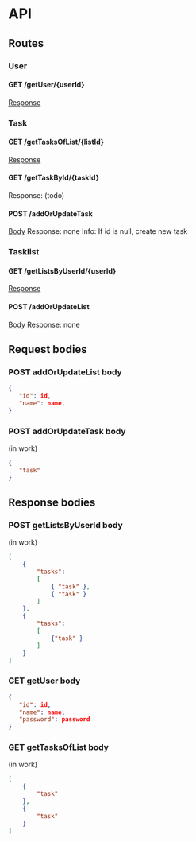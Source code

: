 # API
## Routes

### User ###

#### GET /getUser/{userId} ####

[Response](#GET-getUser-body)

### Task ###

#### GET /getTasksOfList/{listId} ####

[Response](#POST-getTasksOfList-body)

#### GET /getTaskById/{taskId} ####

Response: (todo)

#### POST /addOrUpdateTask ####

[Body](#POST-addOrUpdateTask-body)
Response: none
Info: If id is null, create new task

### Tasklist ###

#### GET /getListsByUserId/{userId} ####

[Response](#POST-getListsByUserId-body)

#### POST /addOrUpdateList ####

[Body](#POST-addOrUpdateList-body)
Response: none

## Request bodies ##

### POST addOrUpdateList body ###

```json
{
   "id": id,
   "name": name,
}
```

### POST addOrUpdateTask body ###

(in work)

```json
{
   "task"
}
```

## Response bodies ##

### POST getListsByUserId body ###

(in work)

```json
[
    {
        "tasks":
        [
            { "task" },
            { "task" }
        ]
    },
    {
        "tasks":
        [
            {"task" }
        ]
    }
]
```

### GET getUser body ###

```json
{
   "id": id,
   "name": name,
   "password": password
}
```

### GET getTasksOfList body ###

(in work)

```json
[
    {
        "task"
    },
    {
        "task"
    }
]
```
